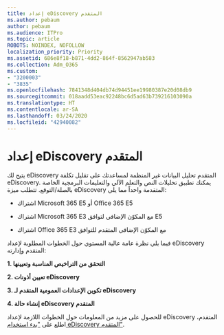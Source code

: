 ```yaml
---
title: إعداد eDiscovery المتقدم
ms.author: pebaum
author: pebaum
ms.audience: ITPro
ms.topic: article
ROBOTS: NOINDEX, NOFOLLOW
localization_priority: Priority
ms.assetid: 686e8f18-b871-4dd2-864f-8562947ab583
ms.collection: Adm_O365
ms.custom:
- "3200003"
- "3835"
ms.openlocfilehash: 7841348d404db74d94451ee19980387e20d08db9
ms.sourcegitcommit: 018aadd53eac92248bc6d5ad63b739216103090a
ms.translationtype: HT
ms.contentlocale: ar-SA
ms.lasthandoff: 03/24/2020
ms.locfileid: "42940082"
---
```

# <a name="set-up-advanced-ediscovery"></a>إعداد eDiscovery المتقدم

يتيح لك eDiscovery المتقدم تحليل البيانات غير المنظمة لمساعدتك على تقليل تكلفة eDiscovery. يمكنك تطبيق تحليلات النص والتعلم الآلي والتعليمات البرمجية الخاصة بالصلة/التوقع.  تتطلب ميزة eDiscovery المتقدمة واحداً مما يلي:

- اشتراك Microsoft 365 E5 أو Office 365 E5

- اشتراك Microsoft 365 E3 مع المكوّن الإضافي لتوافق E5

- اشتراك Office 365 E3 مع المكوّن الإضافي المتقدم للتوافق

فيما يلي نظرة عامة عالية المستوي حول الخطوات المطلوبة لإعداد eDiscovery المتقدم وإدارته:

**1. التحقق من التراخيص المناسبة وتعيينها**

**2. تعيين أذونات eDiscovery**

**3. تكوين الإعدادات العمومية المتقدم لـ eDiscovery**

**4. إنشاء حالة eDiscovery المتقدم**

للحصول على مزيد من المعلومات حول الخطوات اللازمة لإعداد eDiscovery المتقدم، اطلع على ["بدء استخدام eDiscovery المتقدم"](https://docs.microsoft.com/microsoft-365/compliance/get-started-with-advanced-ediscovery?view=o365-worldwide).
